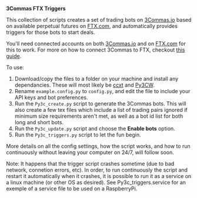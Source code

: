 **3Commas FTX Triggers**

This collection of scripts creates a set of trading bots on [3Commas.io](https://3commas.io/?c=tc161202) based on available perpetual futures on [FTX.com](https://ftx.com/#a=10167807), and automatically provides triggers for those bots to start deals.

You'll need connected accounts on both [3Commas.io](https://3commas.io/?c=tc161202) and on [FTX.com](https://ftx.com/#a=10167807) for this to work. For more on how to connect 3Commas to FTX, checkout [this guide](https://onepercent.blog/2021/04/25/connect-your-3commas-account-to-ftx-com/).

To use:

1. Download/copy the files to a folder on your machine and install any dependancies. These will most likely be [ccxt](https://github.com/ccxt/ccxt) and [Py3CW](https://github.com/bogdanteodoru/py3cw).
2. Rename `example.config.py` to `config.py`, and edit the file to include your API keys and bot preferences.
3. Run the `Py3c_create.py` script to generate the 3Commas bots. This will also create a few tex files which include a list of trading pairs ignored if minimum size requirements aren't met, as well as a bot id list for both long and short bots.
4. Run the `Py3c_update.py` script and choose the **Enable bots** option.
5. Run the `Py3c_triggers.py` script to let the fun begin.  

More details on all the config settings, how the script works, and how to run continuously without leaving your computer on 24/7, will follow soon. 

Note: It happens that the trigger script crashes sometime (due to bad network, connetion errors, etc). In order, to run continuously the script and restart it automatically when it crashes, it is possible to run it as a service on a linux machine (or other OS as desired). See Py3c_triggers.service for an exemple of a service file to be used on a RaspberryPi.
